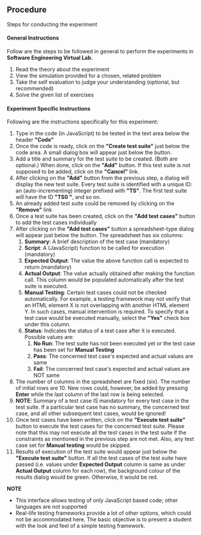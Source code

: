 ## Procedure

Steps for conducting the experiment

#### **General Instructions**

Follow are the steps to be followed in general to perform the experiments in **Software Engineering Virtual Lab.**

1. Read the theory about the experiment
2. View the simulation provided for a chosen, related problem
3. Take the self evaluation to judge your understanding (optional, but recommended)
4. Solve the given list of exercises


#### **Experiment Specific Instructions**
Following are the instructions specifically for this experiment:


1. Type in the code (in JavaScript) to be tested in the text area below the header **"Code"**
2. Once the code is ready, click on the **"Create test suite"** just below the code area. A small dialog box will appear just below the button.
3. Add a title and summary for the test suite to be created. (Both are optional.) When done, click on the **"Add"** button. If this test suite is not supposed to be added, click on the **"Cancel"** link.
4. After clicking on the **"Add"** button from the previous step, a dialog will display the new test suite. Every test suite is identified with a unique ID: an (auto-incrementing) integer prefixed with **"TS"**. The first test suite will have the ID **"TS0 "**, and so on.
5. An already added test suite could be removed by clicking on the **"Remove"** link
6. Once a test suite has been created, click on the **"Add test cases"** button to add the test cases individually
7. After clicking on the **"Add test cases"** button a spreadsheet-type dialog will appear just below the button. The spreadsheet has six columns:
      1. **Summary**: A brief description of the test case (mandatory)
      2. **Script**: A (JavaScript) function to be called for execution (mandatory)
      3. **Expected Output**: The value the above function call is expected to return (mandatory)
      4. **Actual Output**: The value actually obtained after making the function call. This column would be populated automatically after the test suite is executed.
      5. **Manual Testing**: Certain test cases could not be checked automatically. For example, a testing framework may not verify that an HTML element X is not overlapping with another HTML element Y. In such cases, manual intervention is required. To specify that a test case would be executed manually, select the **"Yes"** check box under this column.
      6. **Status**: Indicates the status of a test case after it is executed. Possible values are:
          1. **No Run**: The test suite has not been executed yet or the test case has been set for **Manual Testing**
          2. **Pass**: The concerned test case's expected and actual values are same
          3. **Fail**: The concerned test case's expected and actual values are NOT same
8. The number of columns in the spreadsheet are fixed (six). The number of initial rows are 10. New rows could, however, be added by pressing **Enter** while the last column of the last row is being selected.
9. **NOTE**: Summary of a test case IS mandatory for every test case in the test suite. If a particular test case has no summary, the concerned test case, and all other subsequent test cases, would be ignored!
10. Once test cases have been written, click on the **"Execute test suite"** button to execute the test cases for the concerned test suite. Please note that this may not execute all the test cases in the test suite if the constraints as mentioned in the previous step are not met. Also, any test case set for **Manual testing** would be skipped.
11. Results of execution of the test suite would appear just below the **"Execute test suite"** button. If all the test cases of the test suite have passed (i.e. values under **Expected Output** column is same as under **Actual Output** column for each row), the background colour of the results dialog would be green. Otherwise, it would be red.

**NOTE**
- This interface allows testing of only JavaScript based code; other languages are not supported
- Real-life testing frameworks provide a lot of other options, which could not be accommodated here. The basic objective is to present a student with the look and feel of a simple testing framework.

